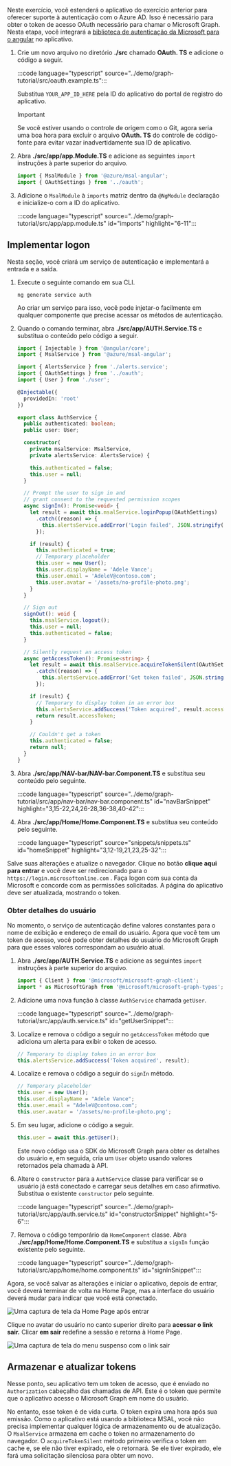 <!-- markdownlint-disable MD002 MD041 -->

Neste exercício, você estenderá o aplicativo do exercício anterior para oferecer suporte à autenticação com o Azure AD. Isso é necessário para obter o token de acesso OAuth necessário para chamar o Microsoft Graph. Nesta etapa, você integrará a [biblioteca de autenticação da Microsoft para o angular](https://github.com/AzureAD/microsoft-authentication-library-for-js/blob/dev/lib/msal-angular/README.md) no aplicativo.

1. Crie um novo arquivo no diretório **./src** chamado **OAuth. TS** e adicione o código a seguir.

    :::code language="typescript" source="../demo/graph-tutorial/src/oauth.example.ts":::

    Substitua `YOUR_APP_ID_HERE` pela ID do aplicativo do portal de registro do aplicativo.

    > [!IMPORTANT]
    > Se você estiver usando o controle de origem como o Git, agora seria uma boa hora para excluir o arquivo **OAuth. TS** do controle de código-fonte para evitar vazar inadvertidamente sua ID de aplicativo.

1. Abra **./src/app/app.Module.TS** e adicione as seguintes `import` instruções à parte superior do arquivo.

    ```typescript
    import { MsalModule } from '@azure/msal-angular';
    import { OAuthSettings } from '../oauth';
    ```

1. Adicione o `MsalModule` à `imports` matriz dentro da `@NgModule` declaração e inicialize-o com a ID do aplicativo.

    :::code language="typescript" source="../demo/graph-tutorial/src/app/app.module.ts" id="imports" highlight="6-11":::

## <a name="implement-sign-in"></a>Implementar logon

Nesta seção, você criará um serviço de autenticação e implementará a entrada e a saída.

1. Execute o seguinte comando em sua CLI.

    ```Shell
    ng generate service auth
    ```

    Ao criar um serviço para isso, você pode injetar-o facilmente em qualquer componente que precise acessar os métodos de autenticação.

1. Quando o comando terminar, abra **./src/app/AUTH.Service.TS** e substitua o conteúdo pelo código a seguir.

    ```typescript
    import { Injectable } from '@angular/core';
    import { MsalService } from '@azure/msal-angular';

    import { AlertsService } from './alerts.service';
    import { OAuthSettings } from '../oauth';
    import { User } from './user';

    @Injectable({
      providedIn: 'root'
    })

    export class AuthService {
      public authenticated: boolean;
      public user: User;

      constructor(
        private msalService: MsalService,
        private alertsService: AlertsService) {

        this.authenticated = false;
        this.user = null;
      }

      // Prompt the user to sign in and
      // grant consent to the requested permission scopes
      async signIn(): Promise<void> {
        let result = await this.msalService.loginPopup(OAuthSettings)
          .catch((reason) => {
            this.alertsService.addError('Login failed', JSON.stringify(reason, null, 2));
          });

        if (result) {
          this.authenticated = true;
          // Temporary placeholder
          this.user = new User();
          this.user.displayName = 'Adele Vance';
          this.user.email = 'AdeleV@contoso.com';
          this.user.avatar = '/assets/no-profile-photo.png';
        }
      }

      // Sign out
      signOut(): void {
        this.msalService.logout();
        this.user = null;
        this.authenticated = false;
      }

      // Silently request an access token
      async getAccessToken(): Promise<string> {
        let result = await this.msalService.acquireTokenSilent(OAuthSettings)
          .catch((reason) => {
            this.alertsService.addError('Get token failed', JSON.stringify(reason, null, 2));
          });

        if (result) {
          // Temporary to display token in an error box
          this.alertsService.addSuccess('Token acquired', result.accessToken);
          return result.accessToken;
        }

        // Couldn't get a token
        this.authenticated = false;
        return null;
      }
    }
    ```

1. Abra **./src/app/NAV-bar/NAV-bar.Component.TS** e substitua seu conteúdo pelo seguinte.

    :::code language="typescript" source="../demo/graph-tutorial/src/app/nav-bar/nav-bar.component.ts" id="navBarSnippet" highlight="3,15-22,24,26-28,36-38,40-42":::

1. Abra **./src/app/Home/Home.Component.TS** e substitua seu conteúdo pelo seguinte.

    :::code language="typescript" source="snippets/snippets.ts" id="homeSnippet" highlight="3,12-19,21,23,25-32":::

Salve suas alterações e atualize o navegador. Clique no botão **clique aqui para entrar** e você deve ser redirecionado para o `https://login.microsoftonline.com` . Faça logon com sua conta da Microsoft e concorde com as permissões solicitadas. A página do aplicativo deve ser atualizada, mostrando o token.

### <a name="get-user-details"></a>Obter detalhes do usuário

No momento, o serviço de autenticação define valores constantes para o nome de exibição e endereço de email do usuário. Agora que você tem um token de acesso, você pode obter detalhes do usuário do Microsoft Graph para que esses valores correspondam ao usuário atual.

1. Abra **./src/app/AUTH.Service.TS** e adicione as seguintes `import` instruções à parte superior do arquivo.

    ```typescript
    import { Client } from '@microsoft/microsoft-graph-client';
    import * as MicrosoftGraph from '@microsoft/microsoft-graph-types';
    ```

1. Adicione uma nova função à classe `AuthService` chamada `getUser`.

    :::code language="typescript" source="../demo/graph-tutorial/src/app/auth.service.ts" id="getUserSnippet":::

1. Localize e remova o código a seguir no `getAccessToken` método que adiciona um alerta para exibir o token de acesso.

    ```typescript
    // Temporary to display token in an error box
    this.alertsService.addSuccess('Token acquired', result);
    ```

1. Localize e remova o código a seguir do `signIn` método.

    ```typescript
    // Temporary placeholder
    this.user = new User();
    this.user.displayName = "Adele Vance";
    this.user.email = "AdeleV@contoso.com";
    this.user.avatar = '/assets/no-profile-photo.png';
    ```

1. Em seu lugar, adicione o código a seguir.

    ```typescript
    this.user = await this.getUser();
    ```

    Este novo código usa o SDK do Microsoft Graph para obter os detalhes do usuário e, em seguida, cria um `User` objeto usando valores retornados pela chamada à API.

1. Altere o `constructor` para a `AuthService` classe para verificar se o usuário já está conectado e carregar seus detalhes em caso afirmativo. Substitua o existente `constructor` pelo seguinte.

    :::code language="typescript" source="../demo/graph-tutorial/src/app/auth.service.ts" id="constructorSnippet" highlight="5-6":::

1. Remova o código temporário da `HomeComponent` classe. Abra **./src/app/Home/Home.Component.TS** e substitua a `signIn` função existente pelo seguinte.

    :::code language="typescript" source="../demo/graph-tutorial/src/app/home/home.component.ts" id="signInSnippet":::

Agora, se você salvar as alterações e iniciar o aplicativo, depois de entrar, você deverá terminar de volta na Home Page, mas a interface do usuário deverá mudar para indicar que você está conectado.

![Uma captura de tela da Home Page após entrar](./images/add-aad-auth-01.png)

Clique no avatar do usuário no canto superior direito para **acessar o link sair.** Clicar **em sair** redefine a sessão e retorna à Home Page.

![Uma captura de tela do menu suspenso com o link sair](./images/add-aad-auth-02.png)

## <a name="storing-and-refreshing-tokens"></a>Armazenar e atualizar tokens

Nesse ponto, seu aplicativo tem um token de acesso, que é enviado no `Authorization` cabeçalho das chamadas de API. Este é o token que permite que o aplicativo acesse o Microsoft Graph em nome do usuário.

No entanto, esse token é de vida curta. O token expira uma hora após sua emissão. Como o aplicativo está usando a biblioteca MSAL, você não precisa implementar qualquer lógica de armazenamento ou de atualização. O `MsalService` armazena em cache o token no armazenamento do navegador. O `acquireTokenSilent` método primeiro verifica o token em cache e, se ele não tiver expirado, ele o retornará. Se ele tiver expirado, ele fará uma solicitação silenciosa para obter um novo.

